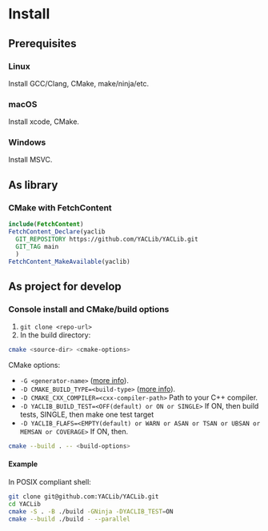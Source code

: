 # Install

## Prerequisites

### Linux

Install GCC/Clang, CMake, make/ninja/etc.

### macOS

Install xcode, CMake.

### Windows

Install MSVC.

## As library

### CMake with FetchContent

```cmake
include(FetchContent)
FetchContent_Declare(yaclib
  GIT_REPOSITORY https://github.com/YACLib/YACLib.git
  GIT_TAG main
  )
FetchContent_MakeAvailable(yaclib)
```

## As project for develop

### Console install and CMake/build options

1. `git clone <repo-url>`
2. In the build directory:

```bash
cmake <source-dir> <cmake-options>
```

CMake options:

* `-G <generator-name>`
  ([more info](https://cmake.org/cmake/help/latest/manual/cmake.1.html#options)).
* `-D CMAKE_BUILD_TYPE=<build-type>`
  ([more info](https://cmake.org/cmake/help/latest/variable/CMAKE_BUILD_TYPE.html)).
* `-D CMAKE_CXX_COMPILER=<cxx-compiler-path>`
  Path to your C++ compiler.
* `-D YACLIB_BUILD_TEST=<OFF(default) or ON or SINGLE>`
  If ON, then build tests, SINGLE, then make one test target
* `-D YACLIB_FLAFS=<EMPTY(default) or WARN or ASAN or TSAN or UBSAN or MEMSAN or COVERAGE>`
  If ON, then.

```bash
cmake --build . -- <build-options>
```

#### Example

In POSIX compliant shell:

```bash
git clone git@github.com:YACLib/YACLib.git
cd YACLib
cmake -S . -B ./build -GNinja -DYACLIB_TEST=ON
cmake --build ./build - --parallel
```
